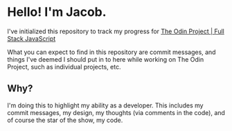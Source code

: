 # Hello! I'm Jacob.
I've initialized this repository to track my progress for [The Odin Project | Full Stack JavaScript ](https://www.theodinproject.com/paths/full-stack-javascript)

What you can expect to find in this repository are commit messages, and things I've deemed I should put in to here while working on The Odin Project, such as individual projects, etc.

## Why?
I'm doing this to highlight my ability as a developer. This includes my commit messages, my design, my thoughts (via comments in the code), and of course the star of the show, my code.